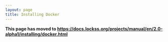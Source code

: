 ```yaml
---
layout: page
title: Installing Docker
---
```


**This page has moved to <https://docs.lockss.org/projects/manual/en/2.0-alpha1/installing/docker.html>**
